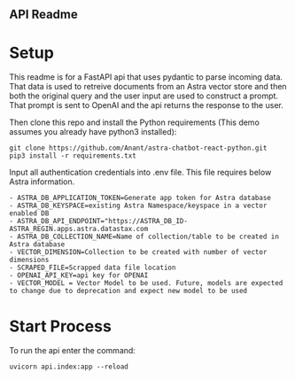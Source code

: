 ## API Readme

# Setup

This readme is for a FastAPI api that uses pydantic to parse incoming data. That data is used to retreive documents from an Astra vector store and then both the original query and the user input are used to construct a prompt. That prompt is sent to OpenAI and the api returns the response to the user.

Then clone this repo and install the Python requirements (This demo assumes you already have python3 installed):
```
git clone https://github.com/Anant/astra-chatbot-react-python.git
pip3 install -r requirements.txt
```

Input all authentication credentials into .env file. This file requires below Astra information.

    - ASTRA_DB_APPLICATION_TOKEN=Generate app token for Astra database
    - ASTRA_DB_KEYSPACE=existing Astra Namespace/keyspace in a vector enabled DB
    - ASTRA_DB_API_ENDPOINT="https://ASTRA_DB_ID-ASTRA_REGIN.apps.astra.datastax.com
    - ASTRA_DB_COLLECTION_NAME=Name of collection/table to be created in Astra database
    - VECTOR_DIMENSION=Collection to be created with number of vector dimensions
    - SCRAPED_FILE=Scrapped data file location
    - OPENAI_API_KEY=api key for OPENAI
    - VECTOR_MODEL = Vector Model to be used. Future, models are expected to change due to deprecation and expect new model to be used 

# Start Process

To run the api enter the command:
```
uvicorn api.index:app --reload
```
